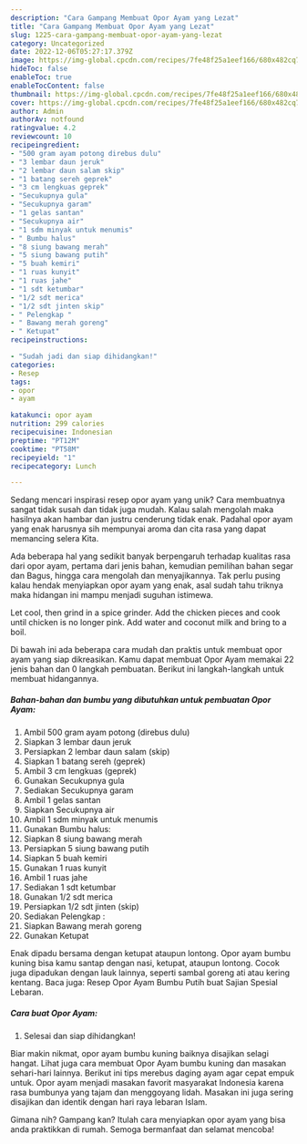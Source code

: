 ```yaml
---
description: "Cara Gampang Membuat Opor Ayam yang Lezat"
title: "Cara Gampang Membuat Opor Ayam yang Lezat"
slug: 1225-cara-gampang-membuat-opor-ayam-yang-lezat
category: Uncategorized
date: 2022-12-06T05:27:17.379Z
image: https://img-global.cpcdn.com/recipes/7fe48f25a1eef166/680x482cq70/opor-ayam-foto-resep-utama.jpg
hideToc: false
enableToc: true
enableTocContent: false
thumbnail: https://img-global.cpcdn.com/recipes/7fe48f25a1eef166/680x482cq70/opor-ayam-foto-resep-utama.jpg
cover: https://img-global.cpcdn.com/recipes/7fe48f25a1eef166/680x482cq70/opor-ayam-foto-resep-utama.jpg
author: Admin
authorAv: notfound
ratingvalue: 4.2
reviewcount: 10
recipeingredient:
- "500 gram ayam potong direbus dulu"
- "3 lembar daun jeruk"
- "2 lembar daun salam skip"
- "1 batang sereh geprek"
- "3 cm lengkuas geprek"
- "Secukupnya gula"
- "Secukupnya garam"
- "1 gelas santan"
- "Secukupnya air"
- "1 sdm minyak untuk menumis"
- " Bumbu halus"
- "8 siung bawang merah"
- "5 siung bawang putih"
- "5 buah kemiri"
- "1 ruas kunyit"
- "1 ruas jahe"
- "1 sdt ketumbar"
- "1/2 sdt merica"
- "1/2 sdt jinten skip"
- " Pelengkap "
- " Bawang merah goreng"
- " Ketupat"
recipeinstructions:

- "Sudah jadi dan siap dihidangkan!"
categories:
- Resep
tags:
- opor
- ayam

katakunci: opor ayam 
nutrition: 299 calories
recipecuisine: Indonesian
preptime: "PT12M"
cooktime: "PT58M"
recipeyield: "1"
recipecategory: Lunch

---
```





Sedang mencari inspirasi resep opor ayam yang unik? Cara membuatnya sangat tidak susah dan tidak juga mudah. Kalau salah mengolah maka hasilnya akan hambar dan justru cenderung tidak enak. Padahal opor ayam yang enak harusnya sih mempunyai aroma dan cita rasa yang dapat memancing selera Kita.





Ada beberapa hal yang sedikit banyak berpengaruh terhadap kualitas rasa dari opor ayam, pertama dari jenis bahan, kemudian pemilihan bahan segar dan Bagus, hingga cara mengolah dan menyajikannya. Tak perlu pusing kalau hendak menyiapkan opor ayam yang enak,      asal sudah tahu triknya maka hidangan ini mampu menjadi suguhan istimewa.














Let cool, then grind in a spice grinder. Add the chicken pieces and cook until chicken is no longer pink. Add water and coconut milk and bring to a boil.






Di bawah ini ada beberapa cara mudah dan praktis untuk membuat opor ayam yang siap dikreasikan. Kamu dapat membuat Opor Ayam memakai 22 jenis bahan dan 0 langkah pembuatan. Berikut ini langkah-langkah untuk membuat hidangannya.

<!--inarticleads1-->

##### Bahan-bahan dan bumbu yang dibutuhkan untuk pembuatan Opor Ayam:

1. Ambil 500 gram ayam potong (direbus dulu)
1. Siapkan 3 lembar daun jeruk
1. Persiapkan 2 lembar daun salam (skip)
1. Siapkan 1 batang sereh (geprek)
1. Ambil 3 cm lengkuas (geprek)
1. Gunakan Secukupnya gula
1. Sediakan Secukupnya garam
1. Ambil 1 gelas santan
1. Siapkan Secukupnya air
1. Ambil 1 sdm minyak untuk menumis
1. Gunakan  Bumbu halus:
1. Siapkan 8 siung bawang merah
1. Persiapkan 5 siung bawang putih
1. Siapkan 5 buah kemiri
1. Gunakan 1 ruas kunyit
1. Ambil 1 ruas jahe
1. Sediakan 1 sdt ketumbar
1. Gunakan 1/2 sdt merica
1. Persiapkan 1/2 sdt jinten (skip)
1. Sediakan  Pelengkap :
1. Siapkan  Bawang merah goreng
1. Gunakan  Ketupat


Enak dipadu bersama dengan ketupat ataupun lontong. Opor ayam bumbu kuning bisa kamu santap dengan nasi, ketupat, ataupun lontong. Cocok juga dipadukan dengan lauk lainnya, seperti sambal goreng ati atau kering kentang. Baca juga: Resep Opor Ayam Bumbu Putih buat Sajian Spesial Lebaran. 

<!--inarticleads2-->

##### Cara buat Opor Ayam:


1. Selesai dan siap dihidangkan!

Biar makin nikmat, opor ayam bumbu kuning baiknya disajikan selagi hangat. Lihat juga cara membuat Opor Ayam bumbu kuning dan masakan sehari-hari lainnya. Berikut ini tips merebus daging ayam agar cepat empuk untuk. Opor ayam menjadi masakan favorit masyarakat Indonesia karena rasa bumbunya yang tajam dan menggoyang lidah. Masakan ini juga sering disajikan dan identik dengan hari raya lebaran Islam. 

Gimana nih? Gampang kan? Itulah cara menyiapkan opor ayam yang bisa anda praktikkan di rumah. Semoga bermanfaat dan selamat mencoba!
